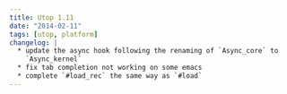 ```yaml
---
title: Utop 1.11
date: "2014-02-11"
tags: [utop, platform]
changelog: |
  * update the async hook following the renaming of `Async_core` to
    `Async_kernel`
  * fix tab completion not working on some emacs
  * complete `#load_rec` the same way as `#load`
---
```



